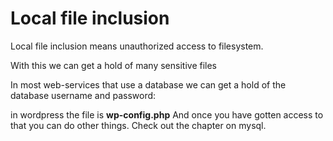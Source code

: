 # Local file inclusion

Local file inclusion means unauthorized access to filesystem.

With this we can get a hold of many sensitive files


In most web-services that use a database we can get a hold of the database username and password:


in wordpress the file is **wp-config.php**
And once you have gotten access to that you can do other things. Check out the chapter on mysql.